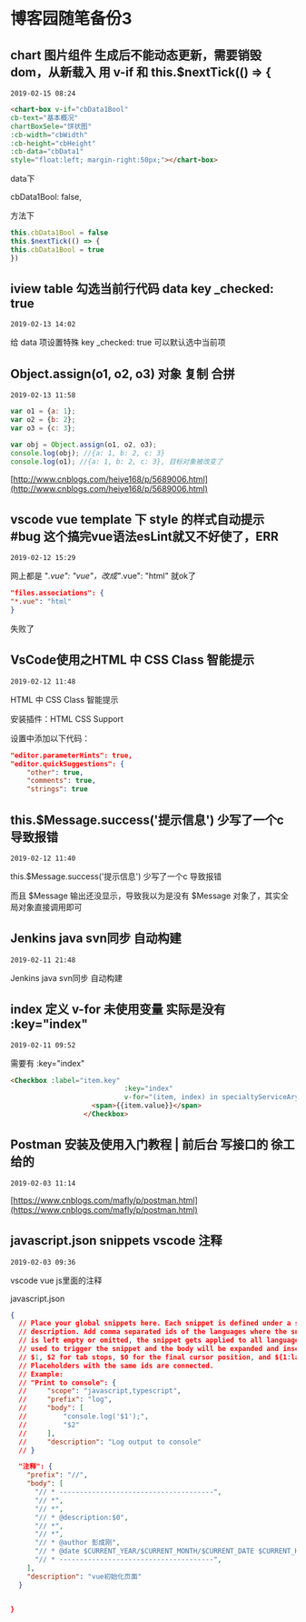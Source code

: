 # 博客园随笔备份3

## chart 图片组件 生成后不能动态更新，需要销毁dom，从新载入 用 v-if 和 this.$nextTick(() => {
`2019-02-15 08:24`

```html
<chart-box v-if="cbData1Bool"
cb-text="基本概况"
chartBoxSele="饼状图"
:cb-width="cbWidth"
:cb-height="cbHeight"
:cb-data="cbData1"
style="float:left; margin-right:50px;"></chart-box>
```
data下

cbData1Bool: false,
 
方法下

```js
this.cbData1Bool = false
this.$nextTick(() => {
this.cbData1Bool = true
})
```



## iview table 勾选当前行代码 data key _checked: true
`2019-02-13 14:02`

给 data 项设置特殊 key _checked: true 可以默认选中当前项


## Object.assign(o1, o2, o3) 对象 复制 合拼
`2019-02-13 11:58`

```js
var o1 = {a: 1};
var o2 = {b: 2};
var o3 = {c: 3};

var obj = Object.assign(o1, o2, o3);
console.log(obj); //{a: 1, b: 2, c: 3}
console.log(o1); //{a: 1, b: 2, c: 3}, 目标对象被改变了
```

[http://www.cnblogs.com/heiye168/p/5689006.html](http://www.cnblogs.com/heiye168/p/5689006.html)



## vscode vue template 下 style 的样式自动提示 #bug 这个搞完vue语法esLint就又不好使了，ERR
`2019-02-12 15:29`

网上都是 "*.vue": "vue"，改成"*.vue": "html" 就ok了
 
```json
"files.associations": {
"*.vue": "html"
}
```
失败了

## VsCode使用之HTML 中 CSS Class 智能提示
`2019-02-12 11:48`

HTML 中 CSS Class 智能提示

安装插件：HTML CSS Support

设置中添加以下代码：

```json
"editor.parameterHints": true,
"editor.quickSuggestions": {
    "other": true,
    "comments": true,
    "strings": true
```

## this.$Message.success('提示信息') 少写了一个c 导致报错
`2019-02-12 11:40`

this.$Message.success('提示信息') 少写了一个c 导致报错 

而且 $Message 输出还没显示，导致我以为是没有 $Message 对象了，其实全局对象直接调用即可


## Jenkins java svn同步 自动构建
`2019-02-11 21:48`

Jenkins java svn同步 自动构建


## index 定义 v-for 未使用变量 实际是没有 :key="index"
`2019-02-11 09:52`

需要有 :key="index"

```html
<Checkbox :label="item.key"
                            :key="index"
                            v-for="(item, index) in specialtyServiceAryList">
                    <span>{{item.value}}</span>
                  </Checkbox>
```



## Postman 安装及使用入门教程 | 前后台 写接口的 徐工给的
`2019-02-03 11:14`

[https://www.cnblogs.com/mafly/p/postman.html](https://www.cnblogs.com/mafly/p/postman.html)


## javascript.json snippets vscode 注释
`2019-02-03 09:36`

vscode vue js里面的注释

javascript.json

```json
{
  // Place your global snippets here. Each snippet is defined under a snippet name and has a scope, prefix, body and 
  // description. Add comma separated ids of the languages where the snippet is applicable in the scope field. If scope 
  // is left empty or omitted, the snippet gets applied to all languages. The prefix is what is 
  // used to trigger the snippet and the body will be expanded and inserted. Possible variables are: 
  // $1, $2 for tab stops, $0 for the final cursor position, and ${1:label}, ${2:another} for placeholders. 
  // Placeholders with the same ids are connected.
  // Example:
  // "Print to console": {
  //     "scope": "javascript,typescript",
  //     "prefix": "log",
  //     "body": [
  //         "console.log('$1');",
  //         "$2"
  //     ],
  //     "description": "Log output to console"
  // }

  "注释": {
    "prefix": "//",
    "body": [
      "// * --------------------------------------",
      "// *",
      "// *",
      "// * @description:$0",
      "// *",
      "// *",
      "// * @author 彭成刚",
      "// * @date $CURRENT_YEAR/$CURRENT_MONTH/$CURRENT_DATE $CURRENT_HOUR:$CURRENT_MINUTE:$CURRENT_SECOND",
      "// * --------------------------------------",
    ],
    "description": "vue初始化页面"
  }


}
```


